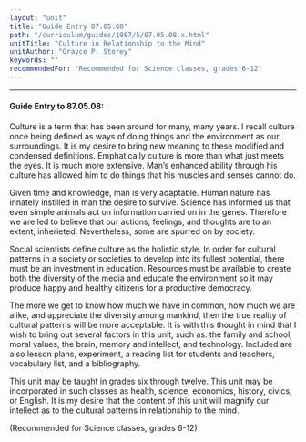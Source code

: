 ```yaml
---
layout: "unit"
title: "Guide Entry 87.05.08"
path: "/curriculum/guides/1987/5/87.05.08.x.html"
unitTitle: "Culture in Relationship to the Mind"
unitAuthor: "Grayce P. Storey"
keywords: ""
recommendedFor: "Recommended for Science classes, grades 6-12"
---
```

<body>
<hr/>
 <h4>
  Guide Entry to 87.05.08:
 </h4>
 Culture is a term that has been around for many, many years. I recall culture once being defined as ways of doing things and the environment as our surroundings. It is my desire to bring new meaning to these modified and condensed definitions. Emphatically culture is more than what just meets the eyes. It is much more extensive. Man’s enhanced ability through his culture has allowed him to do things that his muscles and senses cannot do.
 <p>
  Given time and knowledge, man is very adaptable. Human nature has innately instilled in man the desire to survive. Science has informed us that even simple animals act on information carried on in the genes.  Therefore we are led to believe that our actions, feelings, and thoughts are to an extent, inherieted. Nevertheless, some are spurred on by society.
 </p>
 <p>
  Social scientists define culture as the holistic style. In order for cultural patterns in a society or societies to develop into its fullest potential, there must be an investment in education. Resources must be available to create both the diversity of the media and educate the environment so it may produce happy and healthy citizens for a productive democracy.
 </p>
 <p>
  The more we get to know how much we have in common, how much we are alike, and appreciate the diversity among mankind, then the true reality of cultural patterns will be more acceptable. It is with this thought in mind that I wish to bring out several factors in this unit, such as: the family and school, moral values, the brain, memory and intellect, and technology. Included are also lesson plans, experiment, a reading list for students and teachers, vocabulary list, and a bibliography.
 </p>
 <p>
  This unit may be taught in grades six through twelve. This unit may be incorporated in such classes as health, science, economics, history, civics, or English. It is my desire that the content of this unit will magnify our intellect as to the cultural patterns in relationship to the mind.
 </p>
 <p>
  (Recommended for Science classes, grades 6-12)
 </p>

</body>